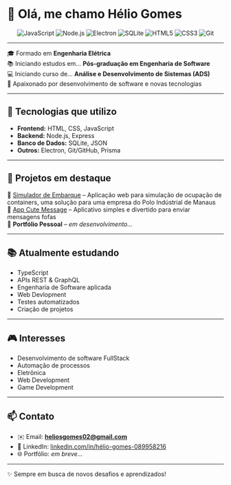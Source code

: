 # 👋 Olá, me chamo Hélio Gomes

<div align="center">
  
![JavaScript](https://img.shields.io/badge/JavaScript-F7DF1E?style=for-the-badge&logo=javascript&logoColor=000)
![Node.js](https://img.shields.io/badge/Node.js-339933?style=for-the-badge&logo=node.js&logoColor=fff)
![Electron](https://img.shields.io/badge/Electron-47848F?style=for-the-badge&logo=electron&logoColor=fff)
![SQLite](https://img.shields.io/badge/SQLite-003B57?style=for-the-badge&logo=sqlite&logoColor=fff)
![HTML5](https://img.shields.io/badge/HTML5-E34F26?style=for-the-badge&logo=html5&logoColor=fff)
![CSS3](https://img.shields.io/badge/CSS3-1572B6?style=for-the-badge&logo=css3&logoColor=fff)
![Git](https://img.shields.io/badge/Git-F05032?style=for-the-badge&logo=git&logoColor=fff)

</div>

---

🎓 Formado em **Engenharia Elétrica**  
📚 Iniciando estudos em... **Pós-graduação em Engenharia de Software**  
💻 Iniciando curso de... **Análise e Desenvolvimento de Sistemas (ADS)**  
🚀 Apaixonado por desenvolvimento de software e novas tecnologias  

---

## 🚀 Tecnologias que utilizo
- **Frontend:** HTML, CSS, JavaScript  
- **Backend:** Node.js, Express  
- **Banco de Dados:** SQLite, JSON  
- **Outros:** Electron, Git/GitHub, Prisma  

---

## 📌 Projetos em destaque
🔹 [Simulador de Embarque](https://github.com/HelioGomesz/Simulador-de-Embarque) – Aplicação web para simulação de ocupação de containers, uma solução para uma empresa do Polo Indústrial de Manaus  
🔹 [App Cute Message](https://github.com/HelioGomesz/App-Cute-Message) – Aplicativo simples e divertido para enviar mensagens fofas  
🔹 **Portfólio Pessoal** – *em desenvolvimento...*  

---

## 📚 Atualmente estudando
- TypeScript
- APIs REST & GraphQL
- Engenharia de Software aplicada
- Web Devlopment
- Testes automatizados
- Criação de projetos

---

## 🎮 Interesses
- Desenvolvimento de software FullStack 
- Automação de processos
- Eletrônica
- Web Development 
- Game Development  

---

## 📫 Contato
- ✉️ Email: **heliosgomes02@gmail.com**  
- 💼 LinkedIn: [linkedin.com/in/hélio-gomes-089958216](https://www.linkedin.com/in/h%C3%A9lio-gomes-089958216)  
- 🌐 Portfólio: *em breve...*  

---

✨ Sempre em busca de novos desafios e aprendizados!
